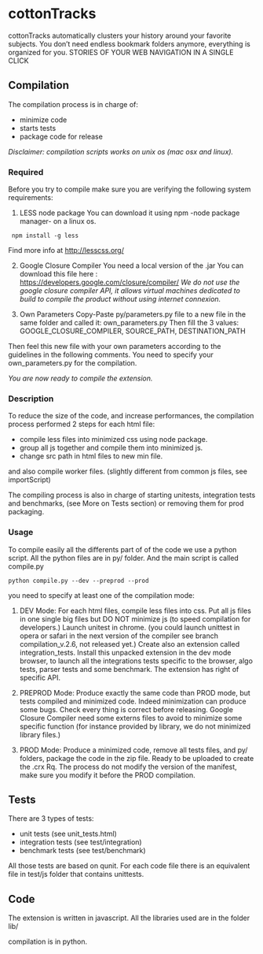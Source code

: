 cottonTracks
============
cottonTracks automatically clusters your history around your favorite subjects.
You don’t need endless bookmark folders anymore, everything is organized for you.
STORIES OF YOUR WEB NAVIGATION IN A SINGLE CLICK

Compilation
-----------
The compilation process is in charge of:
- minimize code
- starts tests
- package code for release

*Disclaimer: compilation scripts works on unix os (mac osx and linux).*

### Required

Before you try to compile make sure you are verifying the following system
requirements:

1. LESS node package
You can download it using npm -node package manager- on a linux os.

``` npm install -g less```

Find more info at http://lesscss.org/

2. Google Closure Compiler
You need a local version of the .jar You can download this file here :
https://developers.google.com/closure/compiler/
*We do not use the google closure compiler API, it allows virtual machines
dedicated to build to compile the product without using internet connexion.*

3. Own Parameters
Copy-Paste py/parameters.py file to a new file in the same folder and called it:
own_parameters.py
Then fill the 3 values: GOOGLE_CLOSURE_COMPILER, SOURCE_PATH, DESTINATION_PATH

Then feel this new file with your own parameters according to the guidelines in
the following comments.
You need to specify your own_parameters.py for the compilation.

*You are now ready to compile the extension.*

### Description
To reduce the size of the code, and increase performances, the compilation
process performed 2 steps for each html file:
 - compile less files into minimized css using node package.
 - group all js together and compile them into minimized js.
 - change src path in html files to new min file.

and also compile worker files. (slightly different from common js files,
see importScript)

The compiling process is also in charge of starting unitests, integration tests
and benchmarks, (see More on Tests section) or removing them for prod packaging.

### Usage
To compile easily all the differents part of of the code we use a python script.
All the python files are in py/ folder. And the main script is called compile.py

``` python compile.py --dev --preprod --prod ```

you need to specify at least one of the compilation mode:

1. DEV Mode:
For each html files, compile less files into css. Put all js files in one single
big files but DO NOT minimize js (to speed compilation for developers.)
Launch unitest in chrome. (you could launch unittest in opera or safari in the
next version of the compiler see branch compilation_v.2.6, not released yet.)
Create also an extension called integration_tests.
Install this unpacked extension in the dev mode browser, to launch all the
integrations tests specific to the browser, algo tests, parser tests and some
benchmark. The extension has right of specific API.

2. PREPROD Mode:
Produce exactly the same code than PROD mode, but tests compiled and minimized
code. Indeed minimization can produce some bugs. Check every thing is correct
before releasing.
Google Closure Compiler need some externs files to avoid to minimize some
specific function (for instance provided by library, we do not minimized
library files.)

3. PROD Mode:
Produce a minimized code, remove all tests files, and py/ folders, package the
code in the zip file. Ready to be uploaded to create the .crx
Rq. The process do not modify the version of the manifest, make sure you
modify it before the PROD compilation.


Tests
-----
There are 3 types of tests:
- unit tests (see unit_tests.html)
- integration tests (see test/integration)
- benchmark tests (see test/benchmark)

All those tests are based on qunit. For each code file there is an equivalent
file in test/js folder that contains unittests.

Code
----

The extension is written in javascript. All the libraries used are in the folder
lib/

compilation is in python.


